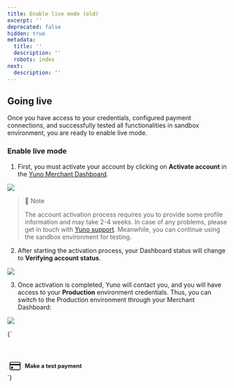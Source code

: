 ```yaml
---
title: Enable live mode (old)
excerpt: ''
deprecated: false
hidden: true
metadata:
  title: ''
  description: ''
  robots: index
next:
  description: ''
---
```

## Going live

Once you have access to your credentials, configured payment connections, and successfully tested all functionalities in sandbox environment, you are ready to enable live mode.

### Enable live mode

1. First, you must activate your account by clicking on **Activate account** in the [Yuno Merchant Dashboard](https://dashboard.y.uno/).

<Image align="center" src="https://raw.githubusercontent.com/writechoiceorg/yuno-images/main/doc/getStarted/enableLiveMode/enable_live1.png" />

> 📘 Note
>
> The account activation process requires you to provide some profile information and may take 2-4 weeks. In case of any problems, please get in touch with <a href="mailto:support@y.uno">Yuno support</a>. Meanwhile, you can continue using the sandbox environment for testing.

2. After starting the activation process, your Dashboard status will change to **Verifying account status**.

<Image align="center" src="https://raw.githubusercontent.com/writechoiceorg/yuno-images/main/doc/getStarted/enableLiveMode/enable_live2.png" />

3. Once activation is completed, Yuno will contact you, and you will have access to your **Production** environment credentials. Thus, you can switch to the Production environment through your Merchant Dashboard:

<Image align="center" src="https://raw.githubusercontent.com/writechoiceorg/yuno-images/main/doc/getStarted/enableLiveMode/enable_live3.png" />

<HTMLBlock>{`
<style>
  .navigation-button-shelf {
    margin: 0 0 0 0;
    display: flex;
    justify-content: space-between;
  }

  .navigation-button {
    padding: 0.3rem;
    
    border-radius: 5px;
    border: 1px solid  var(--yuno-purple);
    transition: transform .2s;
    display: flex;
    flex-direction: row;
  }

  .navigation-button:hover {
    transform: scale(1.02);
    box-shadow: 0 5px 5px  var(--yuno-purple-10);
    cursor: pointer;
  }

  .navigation-button svg {
    color: var(--yuno-purple);
    height: 25px;
    width: 25px;
  }

  .navigation-button h4 {
    font-size: 0.8rem;
    color:  var(--yuno-purple);
    margin: 0 0 0 10px;
    display: flex;
    align-items: center;
  }

  @media only screen and (max-width: 600px) {
    .navigation-button h4 {
      font-size: 0.7rem;
    }

    .navigation-button svg {
      color:  var(--yuno-purple);
      height: 20px;
      width: 20px;
    }
  }
  
  nav.Pagination1KE9HXCXYd0E {
    display: none !important;
  }
  
  /* ------------------------ define the configuration for DARK Mode ------------------------  */

  @media (prefers-color-scheme: dark) {
    .navigation-button {
      border: 1px solid  var(--yuno-purple-50);
    }

    .navigation-button:hover {
      box-shadow: none ;
    }

    .navigation-button svg {
      color: var(--yuno-purple-50);
    }

    .navigation-button h4 {
      color:  var(--yuno-purple-50);
    }
  }

  [data-color-mode="dark"] .navigation-button {
      border: 1px solid  var(--yuno-purple-50);
    }

  [data-color-mode="dark"] .navigation-button:hover {
    	box-shadow: none ;
    }

  [data-color-mode="dark"] .navigation-button svg {
      color: var(--yuno-purple-50);
    }

  [data-color-mode="dark"] .navigation-button h4 {
      color:  var(--yuno-purple-50);
    }
</style>

<body>
  <br />
  <br />
  <section class="navigation-button-shelf">
    <div class="navigation-button" onclick="window.location='make-a-test-payment';">
      <svg xmlns="http://www.w3.org/2000/svg" width="100%" height="100%" fill="currentColor" class="bi bi-credit-card"
        viewBox="0 0 16 16">
        <path
          d="M0 4a2 2 0 0 1 2-2h12a2 2 0 0 1 2 2v8a2 2 0 0 1-2 2H2a2 2 0 0 1-2-2V4zm2-1a1 1 0 0 0-1 1v1h14V4a1 1 0 0 0-1-1H2zm13 4H1v5a1 1 0 0 0 1 1h12a1 1 0 0 0 1-1V7z" />
        <path d="M2 10a1 1 0 0 1 1-1h1a1 1 0 0 1 1 1v1a1 1 0 0 1-1 1H3a1 1 0 0 1-1-1v-1z" />
      </svg>
      <h4>
        Make a test payment
      </h4>
    </div>
  </section>
</body>
`}</HTMLBlock>
